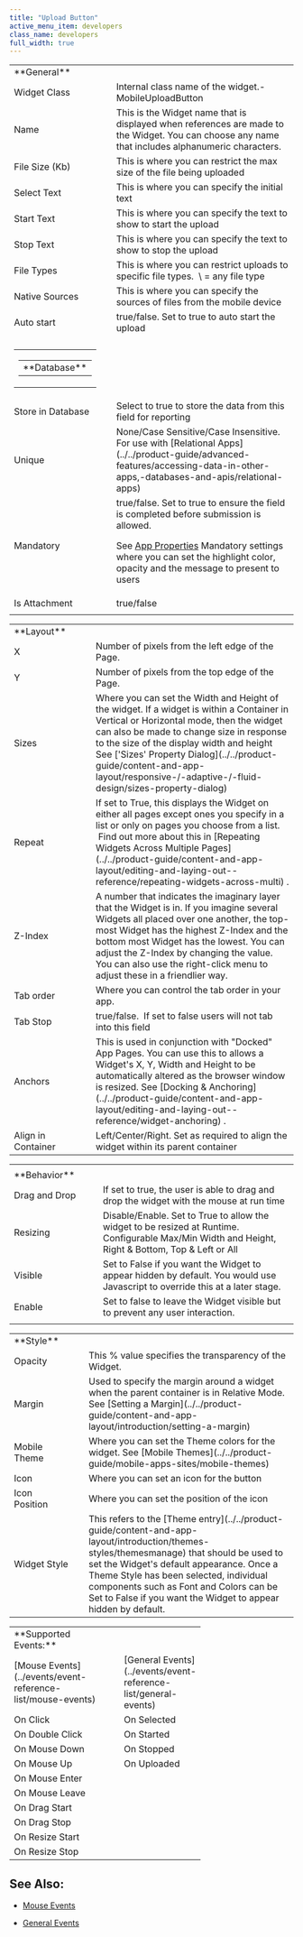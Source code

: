 ```yaml
---
title: "Upload Button"
active_menu_item: developers
class_name: developers
full_width: true
---
```



<table>
<tr>
<td width="148">
<a id="general"> </a> **General**

</td>
<td width="15">
</td>
<td width="779">
</td>
</tr>
<tr>
<td width="148">
Widget Class

</td>
<td width="15">
</td>
<td width="779">
Internal class name of the widget.- MobileUploadButton

</td>
</tr>
<tr>
<td width="148">
Name

</td>
<td width="15">
</td>
<td width="779">
This is the Widget name that is displayed when references are made to the Widget. You can choose any name that includes alphanumeric characters.

</td>
</tr>
<tr>
<td width="148">
File Size (Kb)

</td>
<td width="15">
</td>
<td width="779">
This is where you can restrict the max size of the file being uploaded

</td>
</tr>
<tr>
<td width="148">
Select Text

</td>
<td width="15">
</td>
<td width="779">
This is where you can specify the initial text

</td>
</tr>
<tr>
<td width="148">
Start Text

</td>
<td width="15">
</td>
<td width="779">
This is where you can specify the text to show to start the upload

</td>
</tr>
<tr>
<td width="148">
Stop Text

</td>
<td width="15">
</td>
<td width="779">
This is where you can specify the text to show to stop the upload

</td>
</tr>
<tr>
<td width="148">
File Types

</td>
<td width="15">
</td>
<td width="779">
This is where you can restrict uploads to specific file types.  \<blank\> = any file type

</td>
</tr>
<tr>
<td width="148">
Native Sources

</td>
<td width="15">
</td>
<td width="779">
This is where you can specify the sources of files from the mobile device

</td>
</tr>
<tr>
<td width="148">
Auto start

</td>
<td width="15">
</td>
<td width="779">
true/false. Set to true to auto start the upload

</td>
</tr>
<tr>
<td width="148">
</td>
<td width="15">
</td>
<td width="779">
</td>
</tr>
<tr>
<td width="148">
<table>
<tr>
<td width="148">
<table>
<tr>
<td width="148">
<a id="database"> </a> **Database**

</td>
</tr>
</table>
</td>
</tr>
</table>
</td>
<td width="15">
</td>
<td width="779">
</td>
</tr>
<tr>
<td width="148">
Store in Database

</td>
<td width="15">
</td>
<td width="779">
Select to true to store the data from this field for reporting

</td>
</tr>
<tr>
<td width="148">
Unique

</td>
<td width="15">
</td>
<td width="779">
None/Case Sensitive/Case Insensitive. For use with [Relational Apps](../../product-guide/advanced-features/accessing-data-in-other-apps,-databases-and-apis/relational-apps)

</td>
</tr>
<tr>
<td width="148">
Mandatory

</td>
<td width="15">
</td>
<td width="779">
true/false. Set to true to ensure the field is completed before submission is allowed.

See [App Properties](../app-properties#mandatory) Mandatory settings where you can set the highlight color, opacity and the message to present to users

</td>
</tr>
<tr>
<td width="148">
Is Attachment

</td>
<td width="15">
</td>
<td width="779">
true/false

</td>
</tr>
<tr>
<td width="148">
</td>
<td width="15">
</td>
<td width="779">
</td>
</tr>
</table>
<table>
<tr>
<td width="148">
<a id="layout"> </a> **Layout**

</td>
<td width="15">
</td>
<td width="779">
</td>
</tr>
<tr>
<td width="148">
X

</td>
<td width="15">
</td>
<td width="779">
Number of pixels from the left edge of the Page.

</td>
</tr>
<tr>
<td width="148">
Y

</td>
<td width="15">
</td>
<td width="779">
Number of pixels from the top edge of the Page.

</td>
</tr>
<tr>
<td width="148">
Sizes

</td>
<td width="15">
</td>
<td width="779">
Where you can set the Width and Height of the widget. If a widget is within a Container in Vertical or Horizontal mode, then the widget can also be made to change size in response to the size of the display width and height See ['Sizes' Property Dialog](../../product-guide/content-and-app-layout/responsive-/-adaptive-/-fluid-design/sizes-property-dialog)

</td>
</tr>
<tr>
<td width="148">
Repeat

</td>
<td width="15">
</td>
<td width="779">
If set to True, this displays the Widget on either all pages except ones you specify in a list or only on pages you choose from a list.  Find out more about this in [Repeating Widgets Across Multiple Pages](../../product-guide/content-and-app-layout/editing-and-laying-out--reference/repeating-widgets-across-multi) .

</td>
</tr>
<tr>
<td width="148">
Z-Index

</td>
<td width="15">
</td>
<td width="779">
A number that indicates the imaginary layer that the Widget is in. If you imagine several Widgets all placed over one another, the top-most Widget has the highest Z-Index and the bottom most Widget has the lowest. You can adjust the Z-Index by changing the value. You can also use the right-click menu to adjust these in a friendlier way.

</td>
</tr>
<tr>
<td width="148">
Tab order

</td>
<td width="15">
</td>
<td width="779">
Where you can control the tab order in your app.

</td>
</tr>
<tr>
<td width="148">
Tab Stop

</td>
<td width="15">
</td>
<td width="779">
true/false.  If set to false users will not tab into this field

</td>
</tr>
<tr>
<td width="148">
Anchors

</td>
<td width="15">
</td>
<td width="779">
This is used in conjunction with "Docked" App Pages. You can use this to allows a Widget's X, Y, Width and Height to be automatically altered as the browser window is resized. See [Docking & Anchoring](../../product-guide/content-and-app-layout/editing-and-laying-out--reference/widget-anchoring) .

</td>
</tr>
<tr>
<td width="148">
Align in Container

</td>
<td width="15">
</td>
<td width="779">
Left/Center/Right. Set as required to align the widget within its parent container

</td>
</tr>
</table>
<table>
<tr>
<td width="148">
</td>
<td width="15">
</td>
<td width="779">
</td>
</tr>
<tr>
<td width="148">
<a id="behavior"> </a> **Behavior**

</td>
<td width="15">
</td>
<td width="779">
</td>
</tr>
<tr>
<td width="148">
Drag and Drop

</td>
<td width="15">
</td>
<td width="779">
If set to true, the user is able to drag and drop the widget with the mouse at run time

</td>
</tr>
<tr>
<td width="148">
Resizing

</td>
<td width="15">
</td>
<td width="779">
Disable/Enable. Set to True to allow the widget to be resized at Runtime. Configurable Max/Min Width and Height, Right & Bottom, Top & Left or All

</td>
</tr>
<tr>
<td width="148">
Visible

</td>
<td width="15">
</td>
<td width="779">
Set to False if you want the Widget to appear hidden by default. You would use Javascript to override this at a later stage.

</td>
</tr>
<tr>
<td width="148">
Enable

</td>
<td width="15">
</td>
<td width="779">
Set to false to leave the Widget visible but to prevent any user interaction.

</td>
</tr>
<tr>
<td width="148">
</td>
<td width="15">
</td>
<td width="779">
</td>
</tr>
</table>
<table>
<tr>
<td width="148">
<a id="style"> </a> **Style**

</td>
<td width="15">
</td>
<td width="779">
</td>
</tr>
<tr>
<td width="148">
Opacity

</td>
<td width="15">
</td>
<td width="779">
This % value specifies the transparency of the Widget.

</td>
</tr>
<tr>
<td width="148">
Margin

</td>
<td width="15">
</td>
<td width="779">
Used to specify the margin around a widget when the parent container is in Relative Mode. See [Setting a Margin](../../product-guide/content-and-app-layout/introduction/setting-a-margin)

</td>
</tr>
<tr>
<td width="148">
Mobile Theme

</td>
<td width="15">
</td>
<td width="779">
Where you can set the Theme colors for the widget. See [Mobile Themes](../../product-guide/mobile-apps-sites/mobile-themes)

</td>
</tr>
<tr>
<td width="148">
Icon

</td>
<td width="15">
</td>
<td width="779">
Where you can set an icon for the button

</td>
</tr>
<tr>
<td width="148">
Icon Position

</td>
<td width="15">
</td>
<td width="779">
Where you can set the position of the icon

</td>
</tr>
<tr>
<td width="148">
Widget Style

</td>
<td width="15">
</td>
<td width="779">
This refers to the [Theme entry](../../product-guide/content-and-app-layout/introduction/themes-styles/themesmanage) that should be used to set the Widget's default appearance. Once a Theme Style has been selected, individual components such as Font and Colors can be Set to False if you want the Widget to appear hidden by default.

</td>
</tr>
</table>

<table>
<tr>
<td width="148">
**Supported Events:**

</td>
<td width="15">
</td>
<td width="108">
</td>
</tr>
<tr>
<td width="148">
[Mouse Events](../events/event-reference-list/mouse-events)

</td>
<td width="15">
</td>
<td width="108">
[General Events](../events/event-reference-list/general-events)

</td>
</tr>
<tr>
<td width="148">
On Click

</td>
<td width="15">
</td>
<td width="108">
On Selected

</td>
</tr>
<tr>
<td width="148">
On Double Click

</td>
<td width="15">
</td>
<td width="108">
On Started

</td>
</tr>
<tr>
<td width="148">
On Mouse Down

</td>
<td width="15">
</td>
<td width="108">
On Stopped

</td>
</tr>
<tr>
<td width="148">
On Mouse Up

</td>
<td width="15">
</td>
<td width="108">
On Uploaded

</td>
</tr>
<tr>
<td width="148">
On Mouse Enter

</td>
<td width="15">
</td>
<td width="108">
</td>
</tr>
<tr>
<td width="148">
On Mouse Leave

</td>
<td width="15">
</td>
<td width="108">
</td>
</tr>
<tr>
<td width="148">
On Drag Start

</td>
<td width="15">
</td>
<td width="108">
</td>
</tr>
<tr>
<td width="148">
On Drag Stop

</td>
<td width="15">
</td>
<td width="108">
</td>
</tr>
<tr>
<td width="148">
On Resize Start

</td>
<td width="15">
</td>
<td width="108">
</td>
</tr>
<tr>
<td width="148">
On Resize Stop

</td>
<td width="15">
</td>
<td width="108">
</td>
</tr>
</table>

## See Also:

 - [Mouse Events](../events/event-reference-list/mouse-events)

 - [General Events](../events/event-reference-list/general-events)

